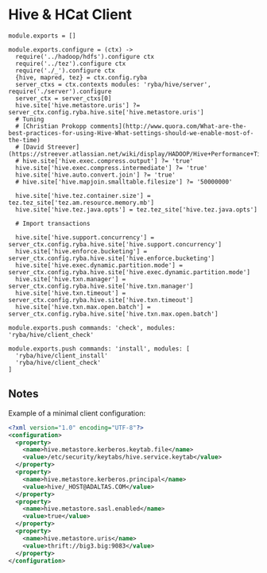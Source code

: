 
# Hive & HCat Client

    module.exports = []

    module.exports.configure = (ctx) ->
      require('../hadoop/hdfs').configure ctx
      require('../tez').configure ctx
      require('./_').configure ctx
      {hive, mapred, tez} = ctx.config.ryba
      server_ctxs = ctx.contexts modules: 'ryba/hive/server', require('./server').configure
      server_ctx = server_ctxs[0]
      hive.site['hive.metastore.uris'] ?= server_ctx.config.ryba.hive.site['hive.metastore.uris']
      # Tuning
      # [Christian Prokopp comments](http://www.quora.com/What-are-the-best-practices-for-using-Hive-What-settings-should-we-enable-most-of-the-time)
      # [David Streever](https://streever.atlassian.net/wiki/display/HADOOP/Hive+Performance+Tips)
      # hive.site['hive.exec.compress.output'] ?= 'true'
      hive.site['hive.exec.compress.intermediate'] ?= 'true'
      hive.site['hive.auto.convert.join'] ?= 'true'
      # hive.site['hive.mapjoin.smalltable.filesize'] ?= '50000000'

      hive.site['hive.tez.container.size'] = tez.tez_site['tez.am.resource.memory.mb']
      hive.site['hive.tez.java.opts'] = tez.tez_site['hive.tez.java.opts']

      # Import transactions

      hive.site['hive.support.concurrency'] = server_ctx.config.ryba.hive.site['hive.support.concurrency']
      hive.site['hive.enforce.bucketing'] = server_ctx.config.ryba.hive.site['hive.enforce.bucketing']
      hive.site['hive.exec.dynamic.partition.mode'] = server_ctx.config.ryba.hive.site['hive.exec.dynamic.partition.mode']
      hive.site['hive.txn.manager'] = server_ctx.config.ryba.hive.site['hive.txn.manager']
      hive.site['hive.txn.timeout'] = server_ctx.config.ryba.hive.site['hive.txn.timeout']
      hive.site['hive.txn.max.open.batch'] = server_ctx.config.ryba.hive.site['hive.txn.max.open.batch']

    module.exports.push commands: 'check', modules: 'ryba/hive/client_check'

    module.exports.push commands: 'install', modules: [
      'ryba/hive/client_install'
      'ryba/hive/client_check'
    ]

## Notes

Example of a minimal client configuration:

```xml
<?xml version="1.0" encoding="UTF-8"?>
<configuration>
  <property>
    <name>hive.metastore.kerberos.keytab.file</name>
    <value>/etc/security/keytabs/hive.service.keytab</value>
  </property>
  <property>
    <name>hive.metastore.kerberos.principal</name>
    <value>hive/_HOST@ADALTAS.COM</value>
  </property>
  <property>
    <name>hive.metastore.sasl.enabled</name>
    <value>true</value>
  </property>
  <property>
    <name>hive.metastore.uris</name>
    <value>thrift://big3.big:9083</value>
  </property>
</configuration>
```












